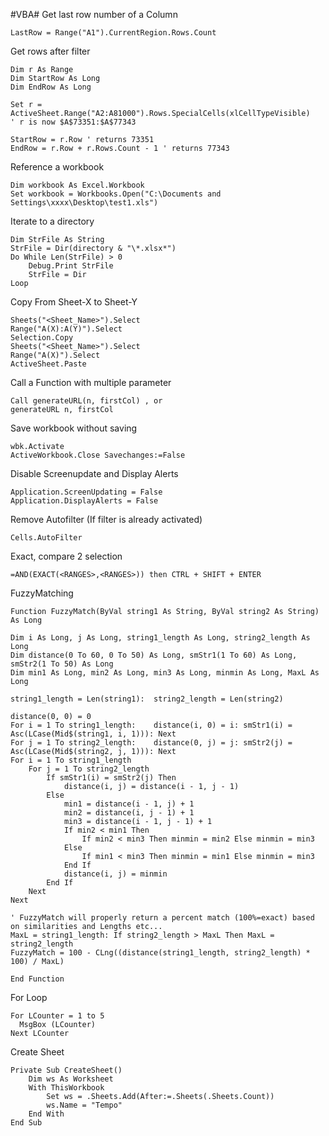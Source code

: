 #VBA#
Get last row number of a Column

    LastRow = Range("A1").CurrentRegion.Rows.Count

Get rows after filter

    Dim r As Range
    Dim StartRow As Long
    Dim EndRow As Long

    Set r = ActiveSheet.Range("A2:A81000").Rows.SpecialCells(xlCellTypeVisible)
    ' r is now $A$73351:$A$77343

    StartRow = r.Row ' returns 73351
    EndRow = r.Row + r.Rows.Count - 1 ' returns 77343
    
Reference a workbook

    Dim workbook As Excel.Workbook
    Set workbook = Workbooks.Open("C:\Documents and Settings\xxxx\Desktop\test1.xls")
    
 Iterate to a directory
 
    Dim StrFile As String
    StrFile = Dir(directory & "\*.xlsx*")
    Do While Len(StrFile) > 0
        Debug.Print StrFile
        StrFile = Dir
    Loop
    
Copy From Sheet-X to Sheet-Y

    Sheets("<Sheet_Name>").Select
    Range("A(X):A(Y)").Select
    Selection.Copy
    Sheets("<Sheet_Name>").Select
    Range("A(X)").Select
    ActiveSheet.Paste

Call a Function with multiple parameter

    Call generateURL(n, firstCol) , or
    generateURL n, firstCol
    
Save workbook without saving    
    
    wbk.Activate
    ActiveWorkbook.Close Savechanges:=False
    
Disable Screenupdate and Display Alerts

    Application.ScreenUpdating = False
    Application.DisplayAlerts = False
    
Remove Autofilter (If filter is already activated)

    Cells.AutoFilter
    
Exact, compare 2 selection
    
    =AND(EXACT(<RANGES>,<RANGES>)) then CTRL + SHIFT + ENTER
    
FuzzyMatching

    Function FuzzyMatch(ByVal string1 As String, ByVal string2 As String) As Long

    Dim i As Long, j As Long, string1_length As Long, string2_length As Long
    Dim distance(0 To 60, 0 To 50) As Long, smStr1(1 To 60) As Long, smStr2(1 To 50) As Long
    Dim min1 As Long, min2 As Long, min3 As Long, minmin As Long, MaxL As Long

    string1_length = Len(string1):  string2_length = Len(string2)

    distance(0, 0) = 0
    For i = 1 To string1_length:    distance(i, 0) = i: smStr1(i) = Asc(LCase(Mid$(string1, i, 1))): Next
    For j = 1 To string2_length:    distance(0, j) = j: smStr2(j) = Asc(LCase(Mid$(string2, j, 1))): Next
    For i = 1 To string1_length
        For j = 1 To string2_length
            If smStr1(i) = smStr2(j) Then
                distance(i, j) = distance(i - 1, j - 1)
            Else
                min1 = distance(i - 1, j) + 1
                min2 = distance(i, j - 1) + 1
                min3 = distance(i - 1, j - 1) + 1
                If min2 < min1 Then
                    If min2 < min3 Then minmin = min2 Else minmin = min3
                Else
                    If min1 < min3 Then minmin = min1 Else minmin = min3
                End If
                distance(i, j) = minmin
            End If
        Next
    Next

    ' FuzzyMatch will properly return a percent match (100%=exact) based on similarities and Lengths etc...
    MaxL = string1_length: If string2_length > MaxL Then MaxL = string2_length
    FuzzyMatch = 100 - CLng((distance(string1_length, string2_length) * 100) / MaxL)

    End Function
    
For Loop

    For LCounter = 1 to 5
      MsgBox (LCounter)
    Next LCounter

Create Sheet

    Private Sub CreateSheet()
        Dim ws As Worksheet
        With ThisWorkbook
            Set ws = .Sheets.Add(After:=.Sheets(.Sheets.Count))
            ws.Name = "Tempo"
        End With
    End Sub
